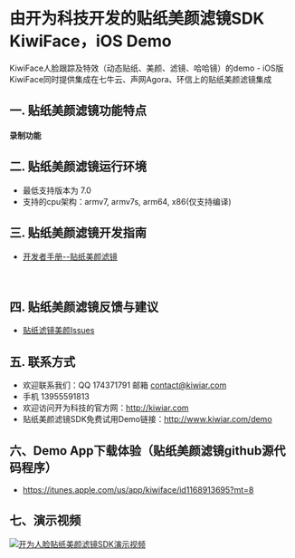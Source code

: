 # 由开为科技开发的贴纸美颜滤镜SDK KiwiFace，iOS Demo
KiwiFace人脸跟踪及特效（动态贴纸、美颜、滤镜、哈哈镜）的demo - iOS版
KiwiFace同时提供集成在七牛云、声网Agora、环信上的贴纸美颜滤镜集成

## 

## 一. 贴纸美颜滤镜功能特点
#### 录制功能

## 二. 贴纸美颜滤镜运行环境

- 最低支持版本为 7.0
- 支持的cpu架构：armv7, armv7s, arm64, x86(仅支持编译)

## 三. 贴纸美颜滤镜开发指南

 - [开发者手册--贴纸美颜滤镜](https://github.com/kiwi-face/KiwiFaceSDK_Demo_iOS/blob/master/docs/ios-instruction.md)                                                                                                                                                                                                                         

## 四. 贴纸美颜滤镜反馈与建议

- [贴纸滤镜美颜Issues](https://github.com/kiwi-face/KiwiFaceSDK_Demo_iOS/issues)

## 五. 联系方式

- 欢迎联系我们：QQ 174371791 邮箱  contact@kiwiar.com  
- 手机 13955591813
- 欢迎访问开为科技的官方网：http://kiwiar.com
- 贴纸美颜滤镜SDK免费试用Demo链接：http://www.kiwiar.com/demo

## 六、Demo App下载体验（贴纸美颜滤镜github源代码程序）
- https://itunes.apple.com/us/app/kiwiface/id1168913695?mt=8

## 七、演示视频

[![开为人脸贴纸美颜滤镜SDK演示视频](http://ogbqmomng.bkt.clouddn.com/kiwiar/img/lens/lens-photo-1.png)](http://ogbqmomng.bkt.clouddn.com/kiwiar/media/kiwiface-demo.mp4)
